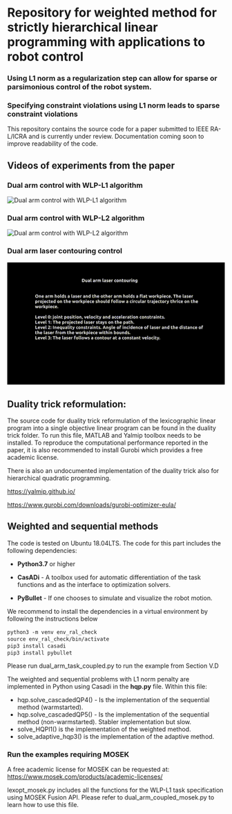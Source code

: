 # Repository for weighted method for strictly hierarchical linear programming with applications to robot control

### Using L1 norm as a regularization step can allow for sparse or parsimonious control of the robot system.
### Specifying constraint violations using L1 norm leads to sparse constraint violations

This repository contains the source code for a paper submitted to IEEE RA-L/ICRA and is currently under review.
Documentation coming soon to improve readability of the code.

## Videos of experiments from the paper

### Dual arm control with WLP-L1 algorithm
![Dual arm control with WLP-L1 algorithm](videos/dual_arm_table_wlpl1.gif)
### Dual arm control with WLP-L2 algorithm
![Dual arm control with WLP-L2 algorithm](videos/dual_arm_table_wlpl2.gif)
### Dual arm laser contouring control
![Dual arm control](videos/dual_arm_laser.gif)

## Duality trick reformulation:

The source code for duality trick reformulation of the lexicographic linear program into a single objective linear program can be found in the duality trick folder. To run this file, MATLAB and Yalmip toolbox needs to be installed. To reproduce the computational performance reported in the paper, it is also recommended to install Gurobi which provides a free academic license.

There is also an undocumented implementation of the duality trick also for hierarchical quadratic programming.

https://yalmip.github.io/

https://www.gurobi.com/downloads/gurobi-optimizer-eula/

## Weighted and sequential methods 

The code is tested on Ubuntu 18.04LTS. The code for this part includes the following dependencies:

* **Python3.7** or higher

* **CasADi** - A toolbox used for automatic differentiation of the task functions and as the interface to optimization solvers.

* **PyBullet** - If one chooses to simulate and visualize the robot motion. 

We recommend to install the dependencies in a virtual environment by following the instructions below
```
python3 -m venv env_ral_check
source env_ral_check/bin/activate
pip3 install casadi
pip3 install pybullet
```
Please run dual_arm_task_coupled.py to run the example from Section V.D


The weighted and sequential problems with L1 norm penalty are implemented in Python using Casadi in the **hqp.py** file. Within this file:

* hqp.solve_cascadedQP4() - Is the implementation of the sequential method (warmstarted).
* hqp.solve_cascadedQP5() - Is the implementation of the sequential method (non-warmstarted). Stabler implementation but slow.
* solve_HQPl1() is the implementation of the weighted method.
* solve_adaptive_hqp3() is the implementation of the adaptive method.

### Run the examples requiring MOSEK

A free academic license for MOSEK can be requested at:
https://www.mosek.com/products/academic-licenses/

lexopt_mosek.py includes all the functions for the WLP-L1 task specification using MOSEK Fusion API. Please refer to dual_arm_coupled_mosek.py to learn how to use this file.

